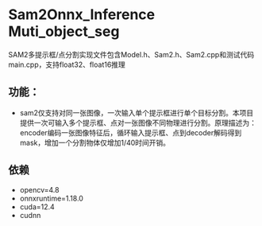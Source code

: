# Sam2Onnx_Inference Muti_object_seg
SAM2多提示框/点分割实现文件包含Model.h、Sam2.h、Sam2.cpp和测试代码main.cpp，支持float32、float16推理

## 功能：
  * sam2仅支持对同一张图像，一次输入单个提示框进行单个目标分割。本项目提供一次可输入多个提示框、点对一张图像不同物理进行分割。原理描述为：encoder编码一张图像特征后，循环输入提示框、点到decoder解码得到mask，增加一个分割物体仅增加1/40时间开销。
## 依赖
  * opencv=4.8
  * onnxruntime=1.18.0
  * cuda=12.4
  * cudnn


